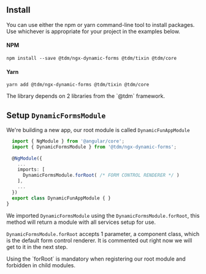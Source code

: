## Install
You can use either the npm or yarn command-line tool to install packages.
Use whichever is appropriate for your project in the examples below.

#### NPM
```shell
npm install --save @tdm/ngx-dynamic-forms @tdm/tixin @tdm/core
```

#### Yarn
```shell
yarn add @tdm/ngx-dynamic-forms @tdm/tixin @tdm/core
```

<div class="info">
  The library depends on 2 libraries from the `@tdm` framework.
</div>

## Setup `DynamicFormsModule`
We're building a new app, our root module is called `DynamicFunAppModule`

```ts
  import { NgModule } from '@angular/core';
  import { DynamicFormsModule } from '@tdm/ngx-dynamic-forms';
  
  @NgModule({
    ...
    imports: [
      DynamicFormsModule.forRoot( /* FORM CONTROL RENDERER */ )
    ],
    ...
  })
  export class DynamicFunAppModule { }
}
```

We imported `DynamicFormsModule` using the `DynamicFormsModule.forRoot`,
this method will return a module with all services setup for use.

`DynamicFormsModule.forRoot` accepts 1 parameter, a component class,
which is the default form control renderer. It is commented out right now
we will get to it in the next step.

<div class="alert">
  Using the `forRoot` is mandatory when registering our root module and
  forbidden in child modules.
</div>